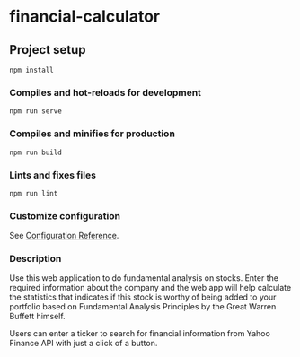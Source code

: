 # financial-calculator

## Project setup
```
npm install
```

### Compiles and hot-reloads for development
```
npm run serve
```

### Compiles and minifies for production
```
npm run build
```

### Lints and fixes files
```
npm run lint
```

### Customize configuration
See [Configuration Reference](https://cli.vuejs.org/config/).

### Description
Use this web application to do fundamental analysis on stocks. Enter the required information about the company and the web app will help calculate the statistics that indicates if this stock is worthy of being added to your portfolio based on Fundamental Analysis Principles by the Great Warren Buffett himself.

Users can enter a ticker to search for financial information from Yahoo Finance API with just a click of a button.